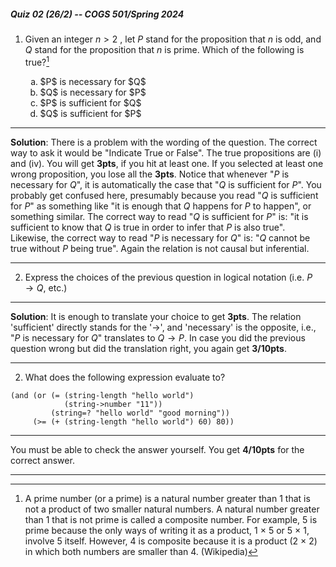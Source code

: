 ##### Quiz 02 (26/2) -- COGS 501/Spring 2024


1. Given an integer $n > 2$ , let $P$ stand for the proposition that $n$ is odd,
and $Q$ stand for the proposition that $n$ is prime. Which of the following is true?[^1]

   <ol type='a'>
        <li>$P$ is necessary for $Q$</li>
        <li>$Q$ is necessary for $P$</li>
        <li>$P$ is sufficient for $Q$</li>
        <li>$Q$ is sufficient for $P$</li>
   </ol>

---

**Solution**: There is a problem with the wording of the question. The correct way to ask it would be "Indicate True or False". The true propositions are (i) and (iv). You will get **3pts**, if you hit at least one. If you selected at least one wrong proposition, you lose all the **3pts**.
Notice that whenever "$P$ is necessary for $Q$", it is automatically the case that "$Q$ is sufficient for $P$". You probably get confused here, presumably because you read "$Q$ is sufficient for $P$" as something like "it is enough that $Q$ happens for $P$ to happen", or something similar. The correct way to read "$Q$ is sufficient for $P$" is: "it is sufficient to know that $Q$ is true in order to infer that $P$ is also true". Likewise, the correct way to read "$P$ is necessary for $Q$" is: "$Q$ cannot be true without $P$ being true". Again the relation is not causal but inferential.

---


[^1]: A prime number (or a prime) is a natural number greater than 1 that is not a product of two smaller natural numbers. A natural number greater than 1 that is not prime is called a composite number. For example, 5 is prime because the only ways of writing it as a product, 1 × 5 or 5 × 1, involve 5 itself. However, 4 is composite because it is a product (2 × 2) in which both numbers are smaller than 4. (Wikipedia)


2. Express the choices of the previous question in logical notation (i.e. $P\rightarrow Q$, etc.)

---

**Solution**:
It is enough to translate your choice to get **3pts**. The relation 'sufficient' directly stands for the '$\rightarrow$', and 'necessary' is the opposite, i.e., "$P$ is necessary for $Q$" translates to $Q\rightarrow P$. In case you did the previous question wrong but did the translation right, you again get **3/10pts**.

---



2. What does the following expression evaluate to?

```racket
(and (or (= (string-length "hello world")
            (string->number "11"))
         (string=? "hello world" "good morning"))
     (>= (+ (string-length "hello world") 60) 80))
```

---

You must be able to check the answer yourself. You get **4/10pts** for the correct answer.

---

